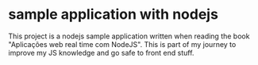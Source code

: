 # sample application with nodejs

This project is a nodejs sample application written when reading the book "Aplicações web real time com NodeJS".
This is part of my journey to improve my JS knowledge and go safe to front end stuff.
